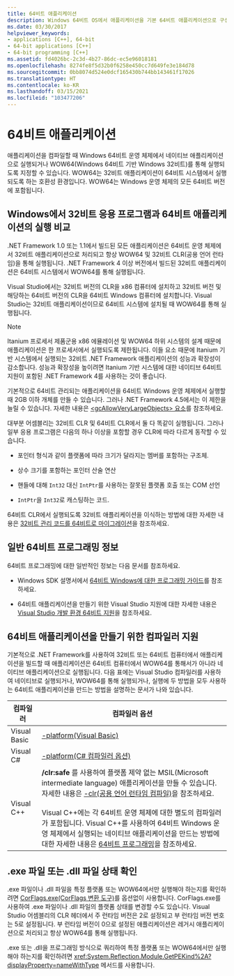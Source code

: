 ```yaml
---
title: 64비트 애플리케이션
description: Windows 64비트 OS에서 애플리케이션을 기본 64비트 애플리케이션으로 구성하거나 WOW64(Windows 64비트 기반 Windows 32비트)를 통해 구성하는 방법을 알아봅니다.
ms.date: 03/30/2017
helpviewer_keywords:
- applications [C++], 64-bit
- 64-bit applications [C++]
- 64-bit programming [C++]
ms.assetid: fd4026bc-2c3d-4b27-86dc-ec5e96018181
ms.openlocfilehash: 8274fe8f5d32b0f6258e450cc7d649fe3e184d78
ms.sourcegitcommit: 0bb8074d524e0dcf165430b744bb143461f17026
ms.translationtype: HT
ms.contentlocale: ko-KR
ms.lasthandoff: 03/15/2021
ms.locfileid: "103477206"
---
```

# <a name="64-bit-applications"></a>64비트 애플리케이션

애플리케이션을 컴파일할 때 Windows 64비트 운영 체제에서 네이티브 애플리케이션으로 실행되거나 WOW64(Windows 64비트 기반 Windows 32비트)를 통해 실행되도록 지정할 수 있습니다. WOW64는 32비트 애플리케이션이 64비트 시스템에서 실행되도록 하는 호환성 환경입니다. WOW64는 Windows 운영 체제의 모든 64비트 버전에 포함됩니다.  
  
## <a name="running-32-bit-vs-64-bit-applications-on-windows"></a>Windows에서 32비트 응용 프로그램과  64비트 애플리케이션의 실행 비교  

 .NET Framework 1.0 또는 1.1에서 빌드된 모든 애플리케이션은 64비트 운영 체제에서 32비트 애플리케이션으로 처리되고 항상 WOW64 및 32비트 CLR(공용 언어 런타임)을 통해 실행됩니다. .NET Framework 4 이상 버전에서 빌드된 32비트 애플리케이션은 64비트 시스템에서 WOW64를 통해 실행됩니다.  
  
 Visual Studio에서는 32비트 버전의 CLR을 x86 컴퓨터에 설치하고 32비트 버전 및 해당하는 64비트 버전의 CLR을 64비트 Windows 컴퓨터에 설치합니다. Visual Studio는 32비트 애플리케이션이므로 64비트 시스템에 설치될 때 WOW64를 통해 실행됩니다.  
  
> [!NOTE]
> Itanium 프로세서 제품군용 x86 에뮬레이션 및 WOW64 하위 시스템의 설계 때문에 애플리케이션은 한 프로세서에서 실행되도록 제한됩니다. 이들 요소 때문에 Itanium 기반 시스템에서 실행되는 32비트 .NET Framework 애플리케이션의 성능과 확장성이 감소합니다. 성능과 확장성을 높이려면 Itanium 기반 시스템에 대한 네이티브 64비트 지원이 포함된 .NET Framework 4를 사용하는 것이 좋습니다.  
  
 기본적으로 64비트 관리되는 애플리케이션을 64비트 Windows 운영 체제에서 실행할 때 2GB 이하 개체를 만들 수 있습니다. 그러나 .NET Framework 4.5에서는 이 제한을 늘릴 수 있습니다.  자세한 내용은 [\<gcAllowVeryLargeObjects> 요소](./configure-apps/file-schema/runtime/gcallowverylargeobjects-element.md)를 참조하세요.  
  
 대부분 어셈블리는 32비트 CLR 및 64비트 CLR에서 둘 다 똑같이 실행됩니다. 그러나 일부 응용 프로그램은 다음의 하나 이상을 포함할 경우 CLR에 따라 다르게 동작할 수 있습니다.  
  
- 포인터 형식과 같이 플랫폼에 따라 크기가 달라지는 멤버를 포함하는 구조체.  
  
- 상수 크기를 포함하는 포인터 산술 연산  
  
- 핸들에 대해 `Int32` 대신 `IntPtr`를 사용하는 잘못된 플랫폼 호출 또는 COM 선언  
  
- `IntPtr`을 `Int32`로 캐스팅하는 코드.  
  
 64비트 CLR에서 실행되도록 32비트 애플리케이션을 이식하는 방법에 대한 자세한 내용은 [32비트 관리 코드를 64비트로 마이그레이션](/previous-versions/dotnet/articles/ms973190(v=msdn.10))을 참조하세요.  
  
## <a name="general-64-bit-programming-information"></a>일반 64비트 프로그래밍 정보  

 64비트 프로그래밍에 대한 일반적인 정보는 다음 문서를 참조하세요.  
  
- Windows SDK 설명서에서 [64비트 Windows에 대한 프로그래밍 가이드](/windows/win32/winprog64/programming-guide-for-64-bit-windows)를 참조하세요.  
  
- 64비트 애플리케이션을 만들기 위한 Visual Studio 지원에 대한 자세한 내용은 [Visual Studio 개발 환경 64비트 지원](/visualstudio/ide/visual-studio-ide-64-bit-support)을 참조하세요.  
  
## <a name="compiler-support-for-creating-64-bit-applications"></a>64비트 애플리케이션을 만들기 위한 컴파일러 지원  

 기본적으로 .NET Framework를 사용하여 32비트 또는 64비트 컴퓨터에서 애플리케이션을 빌드할 때 애플리케이션은 64비트 컴퓨터에서 WOW64를 통해서가 아니라 네이티브 애플리케이션으로 실행됩니다. 다음 표에는 Visual Studio 컴파일러를 사용하여 네이티브로 실행되거나, WOW64를 통해 실행되거나, 실행에 두 방법을 모두 사용하는 64비트 애플리케이션을 만드는 방법을 설명하는 문서가 나와 있습니다.  
  
|컴파일러|컴파일러 옵션|  
|--------------|---------------------|  
|Visual Basic|[-platform(Visual Basic)](../visual-basic/reference/command-line-compiler/platform.md)|  
|Visual C#|[-platform(C# 컴파일러 옵션)](../csharp/language-reference/compiler-options/output.md#platformtarget)|  
|Visual C++|**/clr:safe** 를 사용하여 플랫폼 제약 없는 MSIL(Microsoft intermediate language) 애플리케이션을 만들 수 있습니다. 자세한 내용은 [-clr(공용 언어 런타임 컴파일)](/cpp/build/reference/clr-common-language-runtime-compilation)을 참조하세요.<br /><br /> Visual C++에는 각 64비트 운영 체제에 대한 별도의 컴파일러가 포함됩니다. Visual C++를 사용하여 64비트 Windows 운영 체제에서 실행되는 네이티브 애플리케이션을 만드는 방법에 대한 자세한 내용은 [64비트 프로그래밍](/cpp/build/configuring-programs-for-64-bit-visual-cpp)을 참조하세요.|  
  
## <a name="determining-the-status-of-an-exe-file-or-dll-file"></a>.exe 파일 또는 .dll 파일 상태 확인  

 .exe 파일이나 .dll 파일을 특정 플랫폼 또는 WOW64에서만 실행해야 하는지를 확인하려면 [CorFlags.exe(CorFlags 변환 도구)](./tools/corflags-exe-corflags-conversion-tool.md)를 옵션없이 사용합니다. CorFlags.exe를 사용하여 .exe 파일이나 .dll 파일의 플랫폼 상태를 변경할 수도 있습니다. Visual Studio 어셈블리의 CLR 헤더에서 주 런타임 버전은 2로 설정되고 부 런타임 버전 번호는 5로 설정됩니다. 부 런타임 버전이 0으로 설정된 애플리케이션은 레거시 애플리케이션으로 처리되고 항상 WOW64를 통해 실행됩니다.  
  
 .exe 또는 .dll을 프로그래밍 방식으로 쿼리하여 특정 플랫폼 또는 WOW64에서만 실행해야 하는지를 확인하려면 <xref:System.Reflection.Module.GetPEKind%2A?displayProperty=nameWithType> 메서드를 사용합니다.
